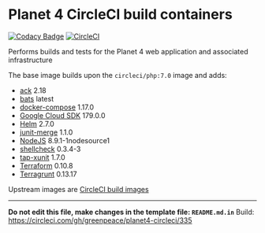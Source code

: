 
# Planet 4 CircleCI build containers

[![Codacy Badge](https://api.codacy.com/project/badge/Grade/4c9d5b08e9b046cbba9cdcbc9ba8eaf9)](https://www.codacy.com/app/rawalker/planet4-circleci?utm_source=github.com&utm_medium=referral&utm_content=greenpeace/planet4-circleci&utm_campaign=badger) [![CircleCI](https://circleci.com/gh/greenpeace/planet4-circleci/tree/master.svg?style=shield)](https://circleci.com/gh/greenpeace/planet4-circleci/tree/master)

Performs builds and tests for the Planet 4 web application and associated infrastructure

The base image builds upon the `circleci/php:7.0` image and adds:
-   [ack](https://beyondgrep.com/) 2.18
-   [bats](https://github.com/sstephenson/bats) latest
-   [docker-compose](https://github.com/docker/compose/releases) 1.17.0
-   [Google Cloud SDK](https://cloud.google.com/sdk/gcloud/) 179.0.0
-   [Helm](https://github.com/kubernetes/helm/releases) 2.7.0
-   [junit-merge](https://www.npmjs.com/package/junit-merge) 1.1.0
-   [NodeJS](https://nodejs.org/en/download/package-manager/#debian-and-ubuntu-based-linux-distributions) 8.9.1-1nodesource1
-   [shellcheck](https://github.com/koalaman/shellcheck) 0.3.4-3
-   [tap-xunit](https://github.com/aghassemi/tap-xunit) 1.7.0
-   [Terraform](https://www.terraform.io/downloads.html) 0.10.8
-   [Terragrunt](https://github.com/gruntwork-io/terragrunt/releases) 0.13.17

Upstream images are [CircleCI build images](https://github.com/circleci/circleci-images/)

---

__Do not edit this file, make changes in the template file: `README.md.in`__
Build: https://circleci.com/gh/greenpeace/planet4-circleci/335
